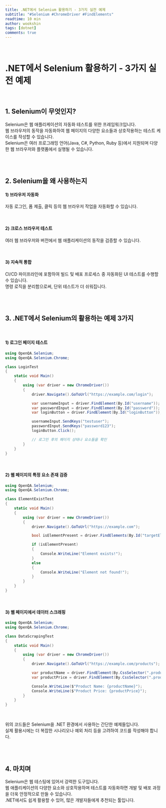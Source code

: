 ```yaml
---
title: .NET에서 Selenium 활용하기 - 3가지 실전 예제
subtitle: "#Selenium #ChromeDriver #FindElements"
readtime: 10 min
author: wookshin
tags: [dotnet]
comments: true
---
```


<br/>

# .NET에서 Selenium 활용하기 - 3가지 실전 예제

<br/>

## 1. Selenium이 무엇인지?

Selenium은 웹 애플리케이션의 자동화 테스트를 위한 프레임워크입니다.  
웹 브라우저의 동작을 자동화하여 웹 페이지의 다양한 요소들과 상호작용하는 테스트 케이스를 작성할 수 있습니다.  
Selenium은 여러 프로그래밍 언어(Java, C#, Python, Ruby 등)에서 지원되며 다양한 웹 브라우저와 플랫폼에서 실행될 수 있습니다.

<br/><br/>

## 2. Selenium을 왜 사용하는지

#### 1) 브라우저 자동화

자동 로그인, 폼 제출, 클릭 등의 웹 브라우저 작업을 자동화할 수 있습니다.

<br/>

#### 2) 크로스 브라우저 테스트

여러 웹 브라우저와 버전에서 웹 애플리케이션의 동작을 검증할 수 있습니다.

<br/>

#### 3) 지속적 통합

CI/CD 파이프라인에 포함하여 빌드 및 배포 프로세스 중 자동화된 UI 테스트를 수행할 수 있습니다.  
명령 로직을 분리함으로써, 단위 테스트가 더 쉬워집니다.

<br/><br/>

## 3. .NET에서 Selenium의 활용하는 예제 3가지

<br/>

#### 1) 로그인 페이지 테스트

```csharp
using OpenQA.Selenium;
using OpenQA.Selenium.Chrome;

class LoginTest
{
    static void Main()
    {
        using (var driver = new ChromeDriver())
        {
            driver.Navigate().GoToUrl("https://example.com/login");

            var usernameInput = driver.FindElement(By.Id("username"));
            var passwordInput = driver.FindElement(By.Id("password"));
            var loginButton = driver.FindElement(By.Id("loginButton"));

            usernameInput.SendKeys("testuser");
            passwordInput.SendKeys("password123");
            loginButton.Click();

            // 로그인 후의 페이지 상태나 요소들을 확인
        }
    }
}
```

<br/>

#### 2) 웹 페이지의 특정 요소 존재 검증

```csharp
using OpenQA.Selenium;
using OpenQA.Selenium.Chrome;

class ElementExistTest
{
    static void Main()
    {
        using (var driver = new ChromeDriver())
        {
            driver.Navigate().GoToUrl("https://example.com");

            bool isElementPresent = driver.FindElements(By.Id("targetElement")).Count > 0;

            if (isElementPresent)
            {
                Console.WriteLine("Element exists!");
            }
            else
            {
                Console.WriteLine("Element not found!");
            }
        }
    }
}
```

<br/>

#### 3) 웹 페이지에서 데이터 스크래핑

```csharp
using OpenQA.Selenium;
using OpenQA.Selenium.Chrome;

class DataScrapingTest
{
    static void Main()
    {
        using (var driver = new ChromeDriver())
        {
            driver.Navigate().GoToUrl("https://example.com/products");

            var productName = driver.FindElement(By.CssSelector(".product-name")).Text;
            var productPrice = driver.FindElement(By.CssSelector(".product-price")).Text;

            Console.WriteLine($"Product Name: {productName}");
            Console.WriteLine($"Product Price: {productPrice}");
        }
    }
}
```

<br/>

위의 코드들은 Selenium을 .NET 환경에서 사용하는 간단한 예제들입니다.  
실제 활용시에는 더 복잡한 시나리오나 예외 처리 등을 고려하여 코드를 작성해야 합니다.

<br/><br/>

## 4. 마치며

Selenium은 웹 테스팅에 있어서 강력한 도구입니다.  
웹 애플리케이션의 다양한 요소와 상호작용하며 테스트를 자동화하면 개발 및 배포 과정을 더욱 안정적으로 만들 수 있습니다.  
.NET에서도 쉽게 활용할 수 있어, 많은 개발자들에게 추천되는 툴입니다.

<br/><br/><br/><br/><br/>
